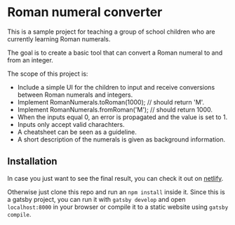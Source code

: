 # Roman numeral converter

This is a sample project for teaching a group of school children who are currently learning Roman numerals.

The goal is to create a basic tool that can convert a Roman numeral to and from an integer.

The scope of this project is:

- Include a simple UI for the children to input and receive conversions between Roman numerals and integers.
- Implement RomanNumerals.toRoman(1000); // should return 'M'.
- Implement RomanNumerals.fromRoman('M'); // should return 1000.
- When the inputs equal 0, an error is propagated and the value is set to 1.
- Inputs only accept valid charachters.
- A cheatsheet can be seen as a guideline.
- A short description of the numerals is given as background information.

## Installation

In case you just want to see the final result, you can check it out on [netlify](https://loremlatinae.netlify.app/).

Otherwise just clone this repo and run an ```npm install``` inside it. Since this is a gatsby project, you can run it with ```gatsby develop``` and open ```localhost:8000``` in your browser or compile it to a static website using ```gatsby compile```.
